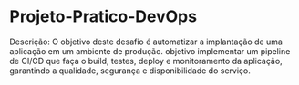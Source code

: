 # Projeto-Pratico-DevOps
Descrição: O objetivo deste desafio é automatizar a implantação de uma aplicação em um ambiente de produção. objetivo implementar um pipeline de CI/CD que faça o build, testes, deploy e monitoramento da aplicação, garantindo a qualidade, segurança e disponibilidade do serviço.
